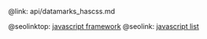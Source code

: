 @link: api/datamarks_hascss.md

@seolinktop: [javascript framework](https://webix.com)
@seolink: [javascript list](https://webix.com/widget/list/)